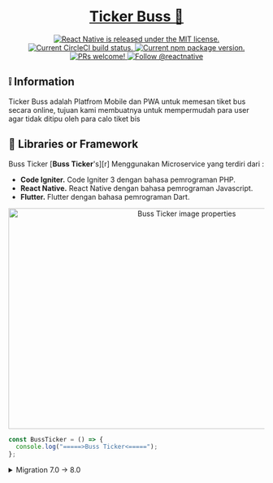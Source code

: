 <h1 align="center">
  <a href="https://aldo-portofolio.netlify.app/">
    Ticker Buss 🚎
  </a>
</h1>

<p align="center">
  <a href="https://github.com/facebook/react-native/blob/HEAD/LICENSE">
    <img src="https://img.shields.io/badge/license-MIT-blue.svg" alt="React Native is released under the MIT license." />
  </a>
  <a href="https://circleci.com/gh/facebook/react-native">
    <img src="https://circleci.com/gh/facebook/react-native.svg?style=shield" alt="Current CircleCI build status." />
  </a>
  <a href="https://www.npmjs.org/package/react-native">
    <img src="https://img.shields.io/npm/v/react-native?color=brightgreen&label=npm%20package" alt="Current npm package version." />
  </a>
  <a href="https://reactnative.dev/docs/contributing">
    <img src="https://img.shields.io/badge/PRs-welcome-brightgreen.svg" alt="PRs welcome!" />
  </a>
  <a href="https://twitter.com/intent/follow?screen_name=reactnative">
    <img src="https://img.shields.io/twitter/follow/reactnative.svg?label=Follow%20@reactnative" alt="Follow @reactnative" />
  </a>
  
</p>

## ❕ Information

Ticker Buss adalah Platfrom Mobile dan PWA untuk memesan tiket bus secara online, tujuan kami membuatnya untuk mempermudah para user agar tidak ditipu oleh para calo tiket bis

## 🚀 Libraries or Framework

Buss Ticker [**Buss Ticker**'s][r] Menggunakan Microservice yang terdiri dari :

- **Code Igniter.** Code Igniter 3 dengan bahasa pemrograman PHP.
- **React Native.** React Native dengan bahasa pemrograman Javascript.
- **Flutter.** Flutter dengan bahasa pemrograman Dart.

<p align="center">
<img src="https://media.istockphoto.com/photos/british-seaside-pier-with-light-railway-picture-id453743169?k=20&m=453743169&s=612x612&w=0&h=QGUGnUuc_3CZzxr3r2o0EdvadqUNRQ1WcTYy-xa8Ino="
  alt="Buss Ticker image properties"
  width="686" height="435">
</p>

```javascript
const BussTicker = () => {
  console.log("=====>Buss Ticker<=====");
};
```

<details>
<summary>Migration 7.0 -> 8.0</summary>
Nothing to do 🎉
</details>
